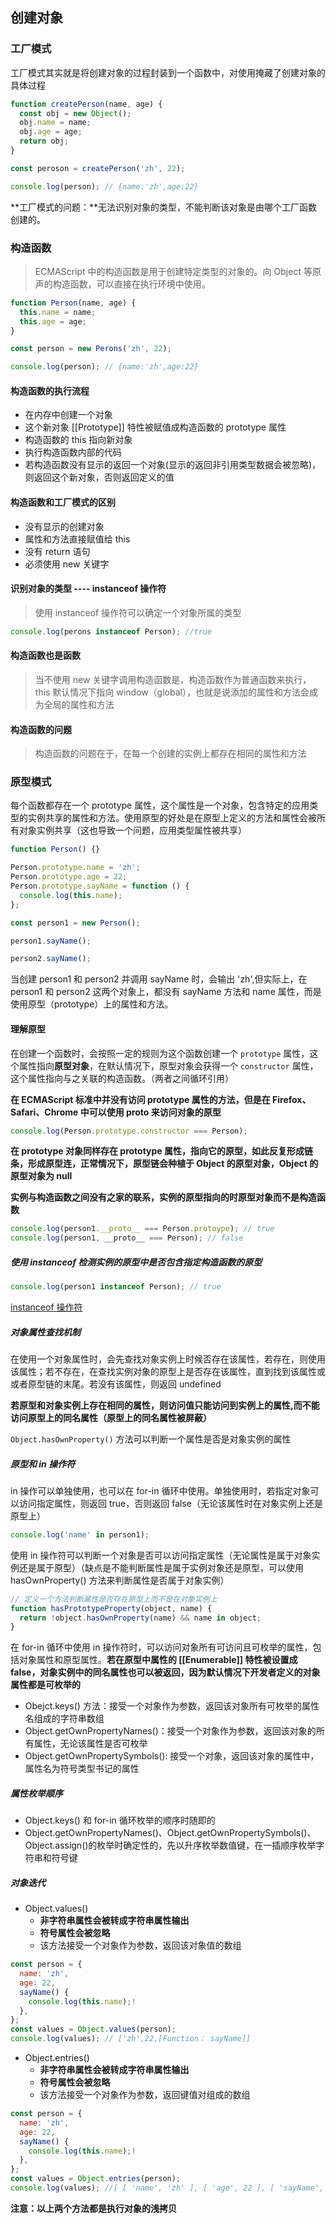 ## 创建对象

### 工厂模式

工厂模式其实就是将创建对象的过程封装到一个函数中，对使用掩藏了创建对象的具体过程

```js
function createPerson(name, age) {
  const obj = new Object();
  obj.name = name;
  obj.age = age;
  return obj;
}

const peroson = createPerson('zh', 22);

console.log(person); // {name:'zh',age:22}
```

**工厂模式的问题：**无法识别对象的类型，不能判断该对象是由哪个工厂函数创建的。

### 构造函数

> ECMAScript 中的构造函数是用于创建特定类型的对象的。向 Object 等原声的构造函数，可以直接在执行环境中使用。

```js
function Person(name, age) {
  this.name = name;
  this.age = age;
}

const person = new Perons('zh', 22);

console.log(person); // {name:'zh',age:22}
```

#### 构造函数的执行流程

- 在内存中创建一个对象
- 这个新对象 [[Prototype]] 特性被赋值成构造函数的 prototype 属性
- 构造函数的 this 指向新对象
- 执行构造函数内部的代码
- 若构造函数没有显示的返回一个对象(显示的返回非引用类型数据会被忽略)，则返回这个新对象，否则返回定义的值

#### 构造函数和工厂模式的区别

- 没有显示的创建对象
- 属性和方法直接赋值给 this
- 没有 return 语句
- 必须使用 new 关键字

#### 识别对象的类型 ---- instanceof 操作符

> 使用 instanceof 操作符可以确定一个对象所属的类型

```js
console.log(perons instanceof Person); //true
```

#### 构造函数也是函数

> 当不使用 new 关键字调用构造函数是，构造函数作为普通函数来执行，this 默认情况下指向 window（global），也就是说添加的属性和方法会成为全局的属性和方法

#### 构造函数的问题

> 构造函数的问题在于，在每一个创建的实例上都存在相同的属性和方法

### 原型模式

每个函数都存在一个 prototype 属性，这个属性是一个对象，包含特定的应用类型的实例共享的属性和方法。使用原型的好处是在原型上定义的方法和属性会被所有对象实例共享（这也导致一个问题，应用类型属性被共享）

```js
function Person() {}

Person.prototype.name = 'zh';
Person.prototype.age = 22;
Person.prototype.sayName = function () {
  console.log(this.name);
};

const person1 = new Person();

person1.sayName();

person2.sayName();
```

当创建 person1 和 person2 并调用 sayName 时，会输出 'zh',但实际上，在 person1 和 person2 这两个对象上，都没有 sayName 方法和 name 属性，而是使用原型（prototype）上的属性和方法。

#### 理解原型

在创建一个函数时，会按照一定的规则为这个函数创建一个 `prototype` 属性，这个属性指向**原型对象**，在默认情况下，原型对象会获得一个 `constructor` 属性，这个属性指向与之关联的构造函数。（两者之间循环引用）

**在 ECMAScript 标准中并没有访问 prototype 属性的方法，但是在 Firefox、Safari、Chrome 中可以使用 **proto** 来访问对象的原型**

```js
console.log(Person.prototype.constructor === Person);
```

**在 prototype 对象同样存在 prototype 属性，指向它的原型，如此反复形成链条，形成原型连，正常情况下，原型链会种植于 Object 的原型对象，Object 的原型对象为 null**

**实例与构造函数之间没有之家的联系，实例的原型指向的时原型对象而不是构造函数**

```js
console.log(person1.__proto__ === Person.protoype); // true
console.log(person1, __proto__ === Person); // false
```

##### 使用 instanceof 检测实例的原型中是否包含指定构造函数的原型

```js
console.log(person1 instanceof Person); // true
```

[instanceof 操作符](./04-instancof和typeof操作符.md)

##### 对象属性查找机制

在使用一个对象属性时，会先查找对象实例上时候否存在该属性，若存在，则使用该属性；若不存在，在查找实例对象的原型上是否存在该属性，直到找到该属性或或者原型链的末尾。若没有该属性，则返回 undefined

**若原型和对象实例上存在相同的属性，则访问值只能访问到实例上的属性,而不能访问原型上的同名属性（原型上的同名属性被屏蔽）**

`Object.hasOwnProperty()` 方法可以判断一个属性是否是对象实例的属性

##### 原型和 in 操作符

in 操作可以单独使用，也可以在 for-in 循环中使用。单独使用时，若指定对象可以访问指定属性，则返回 true，否则返回 false（无论该属性时在对象实例上还是原型上）

```js
console.log('name' in person1);
```

使用 in 操作符可以判断一个对象是否可以访问指定属性（无论属性是属于对象实例还是属于原型）（缺点是不能判断属性是属于实例对象还是原型，可以使用 hasOwnProperty() 方法来判断属性是否属于对象实例）

```js
// 定义一个方法判断属性是否存在原型上而不是在对象实例上
function hasPrototypeProperty(object, name) {
  return !object.hasOwnProperty(name) && name in object;
}
```

在 for-in 循环中使用 in 操作符时，可以访问对象所有可访问且可枚举的属性，包括对象属性和原型属性。**若在原型中属性的 [[Enumerable]] 特性被设置成 false，对象实例中的同名属性也可以被返回，因为默认情况下开发者定义的对象属性都是可枚举的**

- Obejct.keys() 方法：接受一个对象作为参数，返回该对象所有可枚举的属性名组成的字符串数组
- Object.getOwnPropertyNames()：接受一个对象作为参数，返回该对象的所有属性，无论该属性是否可枚举
- Object.getOwnPropertySymbols(): 接受一个对象，返回该对象的属性中，属性名为符号类型书记的属性

##### 属性枚举顺序

- Object.keys() 和 for-in 循环枚举的顺序时随即的
- Object.getOwnPropertyNames()、Object.getOwnPropertySymbols()、Object.assign()的枚举时确定性的，先以升序枚举数值键，在一插顺序枚举字符串和符号键

##### 对象迭代

- Object.values()
  - **非字符串属性会被转成字符串属性输出**
  - **符号属性会被忽略**
  - 该方法接受一个对象作为参数，返回该对象值的数组

```js
const person = {
  name: 'zh',
  age: 22,
  sayName() {
    console.log(this.name);!
  },
};
const values = Object.values(person);
console.log(values); // ['zh',22,[Function： sayName]]
```

- Object.entries()
  - **非字符串属性会被转成字符串属性输出**
  - **符号属性会被忽略**
  - 该方法接受一个对象作为参数，返回键值对组成的数组

```js
const person = {
  name: 'zh',
  age: 22,
  sayName() {
    console.log(this.name);!
  },
};
const values = Object.entries(person);
console.log(values); //[ [ 'name', 'zh' ], [ 'age', 22 ], [ 'sayName', [Function: sayName] ] ]
```

**注意：以上两个方法都是执行对象的浅拷贝**
